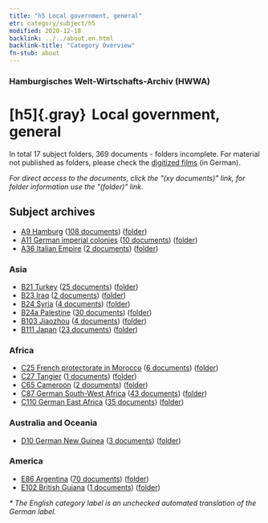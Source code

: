 ```yaml
---
title: "h5 Local government, general"
etr: category/subject/h5
modified: 2020-12-18
backlink: ../../about.en.html
backlink-title: "Category Overview"
fn-stub: about
---
```


### Hamburgisches Welt-Wirtschafts-Archiv (HWWA)
# [h5]{.gray}&#8201; Local government, general&#160; 





In total 17 subject folders, 369 documents - folders incomplete.
For material not published as folders, please check the [digitized films](/film/h1_sh) (in German).

_For direct access to the documents, click the "(xy documents)" link, for folder information use the "(folder)" link._

## Subject archives


- [A9 Hamburg](../../../geo/about.en.html#A9) (<a href="https://dfg-viewer.de/show/?tx_dlf[id]=https://pm20.zbw.eu/mets/sh/1409xx/140905/1446xx/144673/public.mets.en.xml" target="_blank">108 documents</a>) ([folder](http://purl.org/pressemappe20/folder/sh/140905,144673))
- [A11 German imperial colonies](../../../geo/about.en.html#A11) (<a href="https://dfg-viewer.de/show/?tx_dlf[id]=https://pm20.zbw.eu/mets/sh/1409xx/140960/1446xx/144673/public.mets.en.xml" target="_blank">10 documents</a>) ([folder](http://purl.org/pressemappe20/folder/sh/140960,144673))
- [A36 Italian Empire](../../../geo/about.en.html#A36) (<a href="https://dfg-viewer.de/show/?tx_dlf[id]=https://pm20.zbw.eu/mets/sh/1410xx/141012/1446xx/144673/public.mets.en.xml" target="_blank">2 documents</a>) ([folder](http://purl.org/pressemappe20/folder/sh/141012,144673))

### Asia

- [B21 Turkey](../../../geo/about.en.html#B21) (<a href="https://dfg-viewer.de/show/?tx_dlf[id]=https://pm20.zbw.eu/mets/sh/1411xx/141111/1446xx/144673/public.mets.en.xml" target="_blank">25 documents</a>) ([folder](http://purl.org/pressemappe20/folder/sh/141111,144673))
- [B23 Iraq](../../../geo/about.en.html#B23) (<a href="https://dfg-viewer.de/show/?tx_dlf[id]=https://pm20.zbw.eu/mets/sh/1411xx/141113/1446xx/144673/public.mets.en.xml" target="_blank">2 documents</a>) ([folder](http://purl.org/pressemappe20/folder/sh/141113,144673))
- [B24 Syria](../../../geo/about.en.html#B24) (<a href="https://dfg-viewer.de/show/?tx_dlf[id]=https://pm20.zbw.eu/mets/sh/1411xx/141114/1446xx/144673/public.mets.en.xml" target="_blank">4 documents</a>) ([folder](http://purl.org/pressemappe20/folder/sh/141114,144673))
- [B24a Palestine](../../../geo/about.en.html#B24a) (<a href="https://dfg-viewer.de/show/?tx_dlf[id]=https://pm20.zbw.eu/mets/sh/1411xx/141115/1446xx/144673/public.mets.en.xml" target="_blank">30 documents</a>) ([folder](http://purl.org/pressemappe20/folder/sh/141115,144673))
- [B103 Jiaozhou](../../../geo/about.en.html#B103) (<a href="https://dfg-viewer.de/show/?tx_dlf[id]=https://pm20.zbw.eu/mets/sh/1261xx/126163/1446xx/144673/public.mets.en.xml" target="_blank">4 documents</a>) ([folder](http://purl.org/pressemappe20/folder/sh/126163,144673))
- [B111 Japan](../../../geo/about.en.html#B111) (<a href="https://dfg-viewer.de/show/?tx_dlf[id]=https://pm20.zbw.eu/mets/sh/1412xx/141272/1446xx/144673/public.mets.en.xml" target="_blank">23 documents</a>) ([folder](http://purl.org/pressemappe20/folder/sh/141272,144673))

### Africa

- [C25 French protectorate in Morocco](../../../geo/about.en.html#C25) (<a href="https://dfg-viewer.de/show/?tx_dlf[id]=https://pm20.zbw.eu/mets/sh/1413xx/141358/1446xx/144673/public.mets.en.xml" target="_blank">6 documents</a>) ([folder](http://purl.org/pressemappe20/folder/sh/141358,144673))
- [C27 Tangier](../../../geo/about.en.html#C27) (<a href="https://dfg-viewer.de/show/?tx_dlf[id]=https://pm20.zbw.eu/mets/sh/1413xx/141360/1446xx/144673/public.mets.en.xml" target="_blank">1 documents</a>) ([folder](http://purl.org/pressemappe20/folder/sh/141360,144673))
- [C65 Cameroon](../../../geo/about.en.html#C65) (<a href="https://dfg-viewer.de/show/?tx_dlf[id]=https://pm20.zbw.eu/mets/sh/1414xx/141410/1446xx/144673/public.mets.en.xml" target="_blank">2 documents</a>) ([folder](http://purl.org/pressemappe20/folder/sh/141410,144673))
- [C87 German South-West Africa](../../../geo/about.en.html#C87) (<a href="https://dfg-viewer.de/show/?tx_dlf[id]=https://pm20.zbw.eu/mets/sh/1414xx/141450/1446xx/144673/public.mets.en.xml" target="_blank">43 documents</a>) ([folder](http://purl.org/pressemappe20/folder/sh/141450,144673))
- [C110 German East Africa](../../../geo/about.en.html#C110) (<a href="https://dfg-viewer.de/show/?tx_dlf[id]=https://pm20.zbw.eu/mets/sh/1414xx/141471/1446xx/144673/public.mets.en.xml" target="_blank">35 documents</a>) ([folder](http://purl.org/pressemappe20/folder/sh/141471,144673))

### Australia and Oceania

- [D10 German New Guinea](../../../geo/about.en.html#D10) (<a href="https://dfg-viewer.de/show/?tx_dlf[id]=https://pm20.zbw.eu/mets/sh/1416xx/141601/1446xx/144673/public.mets.en.xml" target="_blank">3 documents</a>) ([folder](http://purl.org/pressemappe20/folder/sh/141601,144673))

### America

- [E86 Argentina](../../../geo/about.en.html#E86) (<a href="https://dfg-viewer.de/show/?tx_dlf[id]=https://pm20.zbw.eu/mets/sh/1416xx/141692/1446xx/144673/public.mets.en.xml" target="_blank">70 documents</a>) ([folder](http://purl.org/pressemappe20/folder/sh/141692,144673))
- [E102 British Guiana](../../../geo/about.en.html#E102) (<a href="https://dfg-viewer.de/show/?tx_dlf[id]=https://pm20.zbw.eu/mets/sh/1417xx/141700/1446xx/144673/public.mets.en.xml" target="_blank">1 documents</a>) ([folder](http://purl.org/pressemappe20/folder/sh/141700,144673))


_* The English category label is an unchecked automated translation of the German label._

